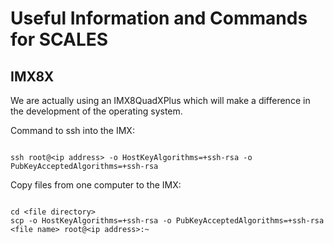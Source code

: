# Useful Information and Commands for SCALES

## IMX8X

We are actually using an IMX8QuadXPlus which will make a difference in the development of the operating system.

Command to ssh into the IMX:

```

ssh root@<ip address> -o HostKeyAlgorithms=+ssh-rsa -o PubKeyAcceptedAlgorithms=+ssh-rsa

```

Copy files from one computer to the IMX:

```

cd <file directory>
scp -o HostKeyAlgorithms=+ssh-rsa -o PubKeyAcceptedAlgorithms=+ssh-rsa <file name> root@<ip address>:~

```
